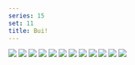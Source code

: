 ```yaml
---
series: 15
set: 11
title: Bui!
---
```


![](../../../../assets/ribald-youth/part-11/pg120.jpg)
![](../../../../assets/ribald-youth/part-11/pg121.jpg)
![](../../../../assets/ribald-youth/part-11/pg122.jpg)
![](../../../../assets/ribald-youth/part-11/pg123.jpg)
![](../../../../assets/ribald-youth/part-11/pg124.jpg)
![](../../../../assets/ribald-youth/part-11/pg125.jpg)
![](../../../../assets/ribald-youth/part-11/pg126.jpg)
![](../../../../assets/ribald-youth/part-11/pg127.jpg)
![](../../../../assets/ribald-youth/part-11/pg128.jpg)
![](../../../../assets/ribald-youth/part-11/pg129.jpg)
![](../../../../assets/ribald-youth/part-11/pg130.jpg)
![](../../../../assets/ribald-youth/part-11/pg131.jpg)